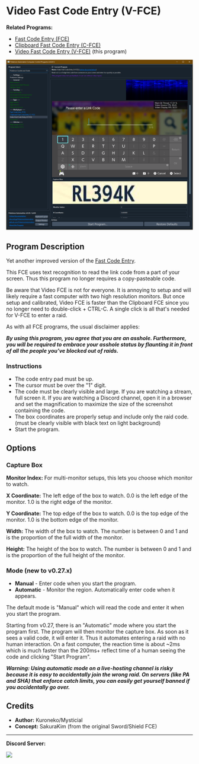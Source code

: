 # Video Fast Code Entry (V-FCE)

**Related Programs:**
- [Fast Code Entry (FCE)](FastCodeEntry.md)
- [Clipboard Fast Code Entry (C-FCE)](ClipboardFastCodeEntry.md)
- [Video Fast Code Entry (V-FCE)](VideoFastCodeEntry.md) (this program)

<img src="images/VideoFastCodeEntry-0.png">

## Program Description

Yet another improved version of the [Fast Code Entry](/Wiki/Programs/PokemonSwSh/FastCodeEntry.md).

This FCE uses text recognition to read the link code from a part of your screen. Thus this program no longer requires a copy-pasteable code.

Be aware that Video FCE is not for everyone. It is annoying to setup and will likely require a fast computer with two high resolution monitors. But once setup and calibrated, Video FCE is faster than the Clipboard FCE since you no longer need to double-click + CTRL-C. A single click is all that's needed for V-FCE to enter a raid.

As with all FCE programs, the usual disclaimer applies:

***By using this program, you agree that you are an asshole. Furthermore, you will be required to embrace your asshole status by flaunting it in front of all the people you've blocked out of raids.***



### Instructions

- The code entry pad must be up.
- The cursor must be over the "1" digit.
- The code must be clearly visible and large. If you are watching a stream, full screen it. If you are watching a Discord channel, open it in a browser and set the magnification to maximize the size of the screenshot containing the code.
- The box coordinates are properly setup and include only the raid code. (must be clearly visible with black text on light background)
- Start the program.


## Options

### Capture Box

**Monitor Index:** For multi-monitor setups, this lets you choose which monitor to watch.

**X Coordinate:** The left edge of the box to watch. 0.0 is the left edge of the monitor. 1.0 is the right edge of the monitor.

**Y Coordinate:** The top edge of the box to watch. 0.0 is the top edge of the monitor. 1.0 is the bottom edge of the monitor.

**Width:** The width of the box to watch. The number is between 0 and 1 and is the proportion of the full width of the monitor.

**Height:** The height of the box to watch. The number is between 0 and 1 and is the proportion of the full height of the monitor.


### Mode (new to v0.27.x)

- **Manual** - Enter code when you start the program.
- **Automatic** - Monitor the region. Automatically enter code when it appears.

The default mode is "Manual" which will read the code and enter it when you start the program.

Starting from v0.27, there is an "Automatic" mode where you start the program first. The program will then monitor the capture box. As soon as it sees a valid code, it will enter it. Thus it automates entering a raid with no human interaction. On a fast computer, the reaction time is about ~2ms which is much faster than the 200ms+ reflect time of a human seeing the code and clicking "Start Program".

***Warning: Using automatic mode on a live-hosting channel is risky because it is easy to accidentally join the wrong raid. On servers (like PA and SHA) that enforce catch limits, you can easily get yourself banned if you accidentally go over.***


## Credits

- **Author:** Kuroneko/Mysticial
- **Concept:** SakuraKim (from the original Sword/Shield FCE)

<hr>

**Discord Server:** 

[<img src="https://canary.discordapp.com/api/guilds/695809740428673034/widget.png?style=banner2">](https://discord.gg/cQ4gWxN)


